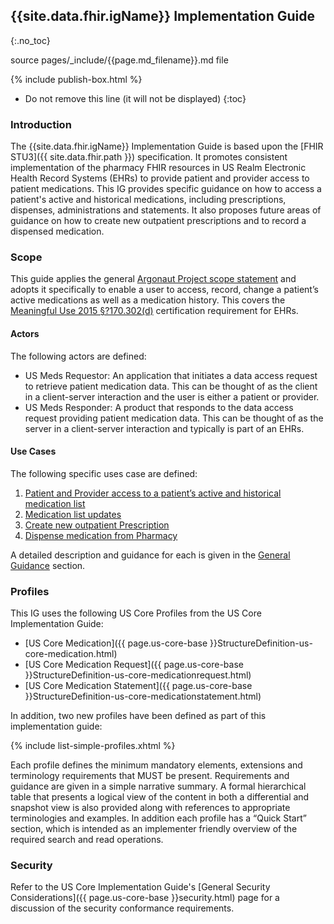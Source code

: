﻿## {{site.data.fhir.igName}} Implementation Guide
{:.no_toc}

source pages/\_include/{{page.md_filename}}.md  file



{% include publish-box.html %}

<!-- TOC  the css styling for this is \pages\assets\css\project.css under 'markdown-toc'-->

* Do not remove this line (it will not be displayed)
{:toc}

<!-- end TOC -->


### Introduction

The {{site.data.fhir.igName}} Implementation Guide is based upon the [FHIR STU3]({{ site.data.fhir.path }}) specification. It promotes consistent implementation of the pharmacy FHIR resources in US Realm Electronic Health Record Systems (EHRs) to provide patient and provider access to patient medications. This IG provides specific guidance on how to access a patient's active and historical medications, including prescriptions, dispenses, administrations and statements.  It also proposes future areas of guidance on how to create new outpatient prescriptions and to record a dispensed medication.

### Scope

This guide applies the general [Argonaut Project scope statement](http://argonautwiki.hl7.org/images/e/ec/Argonaut_UseCasesV1-1.pdf) and adopts it specifically to enable a user to access, record, change a patient’s active medications as well as a medication history.  This covers the  [Meaningful Use 2015 §?170.302(d)](https://www.healthit.gov/sites/default/files/2015Ed_CCG_a7-Medication-list.pdf) certification requirement for EHRs.

#### Actors

The following actors are defined:

- US Meds Requestor: An application that initiates a data access request to retrieve patient medication data. This can be thought of as the client in a client-server interaction and the user is either a patient or provider.
- US Meds Responder: A product that responds to the data access request providing patient medication data. This can be thought of as the server in a client-server interaction and typically is part of an EHRs.

#### Use Cases

The following specific uses case are defined:

1. [Patient and Provider access to a patient’s active and historical medication list](guidance.html#uc-1)
1. [Medication list updates](guidance.html#uc-2)
1. [Create new outpatient Prescription](guidance.html#uc-3)
1. [Dispense medication from Pharmacy](guidance.html#uc-4)

A detailed description and guidance for each is given in the [General Guidance](guidance.html) section.

###  Profiles

This IG uses the following US Core Profiles from the US Core Implementation Guide:

- [US Core Medication]({{ page.us-core-base }}StructureDefinition-us-core-medication.html)
- [US Core Medication Request]({{ page.us-core-base }}StructureDefinition-us-core-medicationrequest.html)
- [US Core Medication Statement]({{ page.us-core-base }}StructureDefinition-us-core-medicationstatement.html)

In addition, two new profiles have been defined as part of this implementation guide:

{% include list-simple-profiles.xhtml %}

  Each profile defines the minimum mandatory elements, extensions and terminology requirements that MUST be present. Requirements and guidance are given in a simple narrative summary. A formal hierarchical table that presents a logical view of the content in both a differential and snapshot view is also provided along with references to appropriate terminologies and examples. In addition each profile has a “Quick Start” section, which is intended as an implementer friendly overview of the required search and read operations.

### Security

Refer to the US Core Implementation Guide's [General Security Considerations]({{ page.us-core-base }}security.html) page for a discussion of the security conformance requirements.
